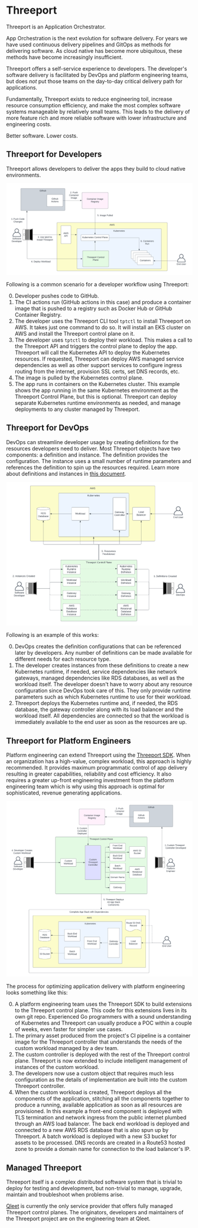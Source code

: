 # Threeport

Threeport is an Application Orchestrator.

App Orchestration is the next evolution for software delivery.  For years we have used
continuous delivery pipelines and GitOps as methods for delivering software.  As
cloud native has become more ubiquitous, these methods have become increasingly
insufficient.

Threeport offers a self-service experience to developers.  The developer's
software delivery is facilitated by DevOps and platform engineering teams, but
does _not_ put those teams on the day-to-day critical delivery path for
applications.

Fundamentally, Threeport exists to reduce engineering toil, increase resource
consumption efficiency, and make the most complex software systems manageable by
relatively small teams.  This leads to the delivery of more feature rich and
more reliable software with lower infrastructure and engineering costs.

Better software.  Lower costs.

## Threeport for Developers

Threeport allows developers to deliver the apps they build to cloud native
environments.

![Threeport for Devs](img/ThreeportForDevs.png)

Following is a common scenario for a developer workflow using Threeport:

0. Developer pushes code to GitHub.
0. The CI actions run (GitHub actions in this case) and produce a container image that is
   pushed to a registry such as Docker Hub or GitHub Container Registry.
0. The developer uses the Threeport CLI tool `tptctl` to install Threeport on AWS.
   It takes just one command to do so.  It will install an EKS cluster on AWS
   and install the Threeport control plane on it.
0. The developer uses `tptctl` to deploy their workload.  This makes a call to
   the Threeport API and triggers the control plane to deploy the app.
   Threeport will call the Kubernetes API to deploy the Kubernetes resources.
   If requested, Threeport can deploy AWS managed service dependencies as well
   as other support services to configure ingress routing from the internet,
   provision SSL certs, set DNS records, etc.
0. The image is pulled by the Kubernetes control plane.
0. The app runs in containers on the Kubernetes cluster.  This example shows
   the app running in the same Kubernetes environment as the Threeport Control
   Plane, but this is optional.  Threeport can deploy separate Kubernetes
   runtime environments as needed, and manage deployments to any cluster managed
   by Threeport.

## Threeport for DevOps

DevOps can streamline developer usage by creating definitions for the resources
developers need to deliver.  Most Threeport objects have two components: a
definition and instance.  The definition provides the configuration.  The
instance uses a small number of runtime parameters and references the definition
to spin up the resources required.  Learn more about definitions and instances
in [this document](concepts/definitions-instances.md).

![Threeport for DevOps](img/ThreeportForDevOps.png)

Following is an example of this works:

0. DevOps creates the definition configurations that can be referenced later by
   developers.  Any number of definitions can be made available for different
   needs for each resource type.
0. The developer creates instances from these definitions to create a new
   Kubernetes runtime, if needed, service dependencies like network gateways,
   managed dependencies like RDS databases, as well as the workload itself.  The
   developer doesn't have to worry about any resource configuration since DevOps
   took care of this.  They only provide runtime parameters such as which
   Kubernetes runtime to use for their workload.
0. Threeport deploys the Kubernetes runtime and, if needed, the RDS database, the
   gateway controller along with its load balancer and the workload itself.  All
   dependencies are connected so that the workload is immediately available to
   the end user as soon as the resources are up.

## Threeport for Platform Engineers

Platform engineering can extend Threeport using the [Threeport
SDK](sdk/sdk-intro.md).  When an
organization has a high-value, complex workload, this approach is highly
recommended.  It provides maximum programmatic control of app delivery resulting
in greater capabilities, reliability and cost efficiency.  It also requires a
greater up-front engineering investment from the platform engineering team which
is why using this approach is optimal for sophisticated, revenue generating
applications.

![Threeport for Platform Engineers](img/ThreeportForPlatformEngineers.png)

The process for optimizing application delivery with platform engineering looks
something like this:

0. A platform engineering team uses the Threeport SDK to build extensions to the
   Threeport control plane.  This code for this extensions lives in its own
   git repo.  Experienced Go programmers with a sound understanding of
   Kubernetes and Threeport can usually produce a POC within a couple of weeks,
   even faster for simpler use cases.
0. The primary asset produced from the project's CI pipeline is a container
   image for the Threeport controller that understands the needs of the custom
   workload managed by a dev team.
0. The custom controller is deployed with the rest of the Threeport control
   plane.  Threeport is now extended to include intelligent management of
   instances of the custom workload.
0. The developers now use a custom object that requires much less configuration
   as the details of implementation are built into the custom Threeport
   controller.
0. When the custom workload is created, Threeport deploys all the components of
   the application, stitching all the components together to produce a running,
   available application as soon as all resources are provisioned.  In this
   example a front-end component is deployed with TLS termination and network
   ingress from the public internet plumbed through an AWS load balancer.  The
   back end workload is deployed and connected to a new AWS RDS database that is
   also spun up by Threeport.  A batch workload is deployed with a new S3 bucket
   for assets to be processed.  DNS records are created in a Route53 hosted zone
   to provide a domain name for connection to the load balancer's IP.

## Managed Threeport

Threeport itself is a complex distributed software system that is trivial to
deploy for testing and development, but non-trivial to manage, upgrade, maintain
and troubleshoot when problems arise.

[Qleet](https://qleet.io/) is currently the only service provider that offers
fully managed Threeport control planes.  The originators, developers and
maintainers of the Threeport project are on the engineering team at Qleet.

